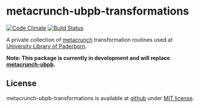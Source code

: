 metacrunch-ubpb-transformations
===============================

[![Code Climate](https://codeclimate.com/github/ubpb/metacrunch-ubpb-transformations/badges/gpa.svg)](https://codeclimate.com/github/ubpb/metacrunch-ubpb-transformations)
[![Build Status](https://travis-ci.org/ubpb/metacrunch-ubpb-transformations.svg)](https://travis-ci.org/ubpb/metacrunch-ubpb-transformations)

A private collection of [metacrunch](https://github.com/ubpb/metacrunch) transformation routines used at [University Library of Paderborn](http://www.ub.uni-paderborn.de).

**Note: This package is currently in development and will replace [metacrunch-ubpb](https://github.com/ubpb/metacrunch-ubpb).**

License
-------

metacrunch-ubpb-transformations is available at [github](https://github.com/ubpb/metacrunch-ubpb-transformations) under [MIT license](https://github.com/ubpb/metacrunch-ubpb-transformations/blob/master/License.txt).

